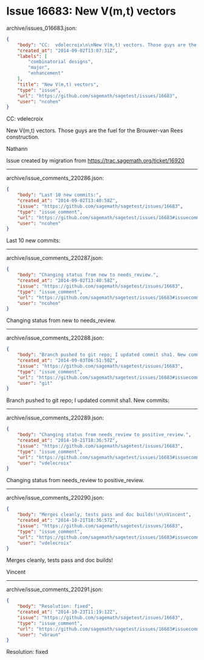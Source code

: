 # Issue 16683: New V(m,t) vectors

archive/issues_016683.json:
```json
{
    "body": "CC:  vdelecroix\n\nNew V(m,t) vectors. Those guys are the fuel for the Brouwer-van Rees construction.\n\nNathann\n\nIssue created by migration from https://trac.sagemath.org/ticket/16920\n\n",
    "created_at": "2014-09-02T13:07:31Z",
    "labels": [
        "combinatorial designs",
        "major",
        "enhancement"
    ],
    "title": "New V(m,t) vectors",
    "type": "issue",
    "url": "https://github.com/sagemath/sagetest/issues/16683",
    "user": "ncohen"
}
```
CC:  vdelecroix

New V(m,t) vectors. Those guys are the fuel for the Brouwer-van Rees construction.

Nathann

Issue created by migration from https://trac.sagemath.org/ticket/16920





---

archive/issue_comments_220286.json:
```json
{
    "body": "Last 10 new commits:",
    "created_at": "2014-09-02T13:40:58Z",
    "issue": "https://github.com/sagemath/sagetest/issues/16683",
    "type": "issue_comment",
    "url": "https://github.com/sagemath/sagetest/issues/16683#issuecomment-220286",
    "user": "ncohen"
}
```

Last 10 new commits:



---

archive/issue_comments_220287.json:
```json
{
    "body": "Changing status from new to needs_review.",
    "created_at": "2014-09-02T13:40:58Z",
    "issue": "https://github.com/sagemath/sagetest/issues/16683",
    "type": "issue_comment",
    "url": "https://github.com/sagemath/sagetest/issues/16683#issuecomment-220287",
    "user": "ncohen"
}
```

Changing status from new to needs_review.



---

archive/issue_comments_220288.json:
```json
{
    "body": "Branch pushed to git repo; I updated commit sha1. New commits:",
    "created_at": "2014-09-03T06:51:50Z",
    "issue": "https://github.com/sagemath/sagetest/issues/16683",
    "type": "issue_comment",
    "url": "https://github.com/sagemath/sagetest/issues/16683#issuecomment-220288",
    "user": "git"
}
```

Branch pushed to git repo; I updated commit sha1. New commits:



---

archive/issue_comments_220289.json:
```json
{
    "body": "Changing status from needs_review to positive_review.",
    "created_at": "2014-10-21T18:36:57Z",
    "issue": "https://github.com/sagemath/sagetest/issues/16683",
    "type": "issue_comment",
    "url": "https://github.com/sagemath/sagetest/issues/16683#issuecomment-220289",
    "user": "vdelecroix"
}
```

Changing status from needs_review to positive_review.



---

archive/issue_comments_220290.json:
```json
{
    "body": "Merges cleanly, tests pass and doc builds!\n\nVincent",
    "created_at": "2014-10-21T18:36:57Z",
    "issue": "https://github.com/sagemath/sagetest/issues/16683",
    "type": "issue_comment",
    "url": "https://github.com/sagemath/sagetest/issues/16683#issuecomment-220290",
    "user": "vdelecroix"
}
```

Merges cleanly, tests pass and doc builds!

Vincent



---

archive/issue_comments_220291.json:
```json
{
    "body": "Resolution: fixed",
    "created_at": "2014-10-23T11:19:12Z",
    "issue": "https://github.com/sagemath/sagetest/issues/16683",
    "type": "issue_comment",
    "url": "https://github.com/sagemath/sagetest/issues/16683#issuecomment-220291",
    "user": "vbraun"
}
```

Resolution: fixed
